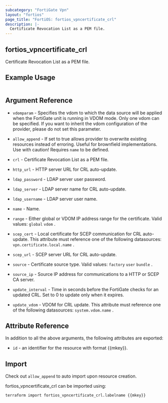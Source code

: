 ```yaml
---
subcategory: "FortiGate Vpn"
layout: "fortios"
page_title: "FortiOS: fortios_vpncertificate_crl"
description: |-
  Certificate Revocation List as a PEM file.
---
```


## fortios_vpncertificate_crl
Certificate Revocation List as a PEM file.

## Example Usage

```hcl

```

## Argument Reference
* `vdomparam` - Specifies the vdom to which the data source will be applied when the FortiGate unit is running in VDOM mode. Only one vdom can be specified. If you want to inherit the vdom configuration of the provider, please do not set this parameter.
* `allow_append` - If set to true allows provider to overwrite existing resources instead of erroring. Useful for brownfield implementations. Use with caution! Requires `name` to be defined.

* `crl` - Certificate Revocation List as a PEM file.
* `http_url` - HTTP server URL for CRL auto-update.
* `ldap_password` - LDAP server user password.
* `ldap_server` - LDAP server name for CRL auto-update.
* `ldap_username` - LDAP server user name.
* `name` - Name.
* `range` - Either global or VDOM IP address range for the certificate. Valid values: `global` `vdom` .
* `scep_cert` - Local certificate for SCEP communication for CRL auto-update. This attribute must reference one of the following datasources: `vpn.certificate.local.name` .
* `scep_url` - SCEP server URL for CRL auto-update.
* `source` - Certificate source type. Valid values: `factory` `user` `bundle` .
* `source_ip` - Source IP address for communications to a HTTP or SCEP CA server.
* `update_interval` - Time in seconds before the FortiGate checks for an updated CRL. Set to 0 to update only when it expires.
* `update_vdom` - VDOM for CRL update. This attribute must reference one of the following datasources: `system.vdom.name` .

## Attribute Reference

In addition to all the above arguments, the following attributes are exported:
* `id` - an identifier for the resource with format {{mkey}}.

## Import

Check out `allow_append` to auto import upon resource creation.

fortios_vpncertificate_crl can be imported using:
```sh
terraform import fortios_vpncertificate_crl.labelname {{mkey}}
```
